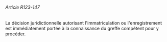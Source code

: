 ###### Article R123-147

La décision juridictionnelle autorisant l'immatriculation ou l'enregistrement est immédiatement portée à la connaissance du greffe compétent pour y procéder.

